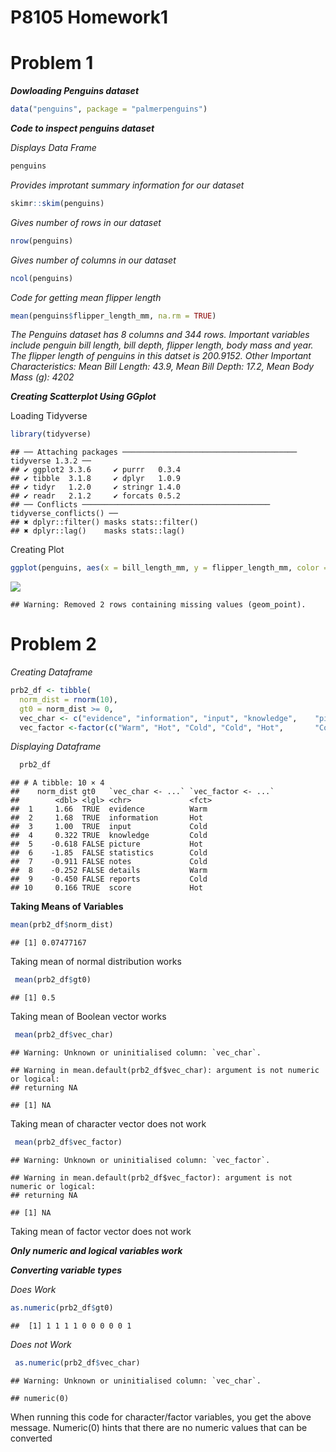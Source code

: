P8105 Homework1
================

# Problem 1

***Dowloading Penguins dataset***

``` r
data("penguins", package = "palmerpenguins")
```

***Code to inspect penguins dataset***

*Displays Data Frame*

``` r
penguins
```

*Provides improtant summary information for our dataset*

``` r
skimr::skim(penguins)
```

*Gives number of rows in our dataset*

``` r
nrow(penguins)
```

*Gives number of columns in our dataset*

``` r
ncol(penguins)
```

*Code for getting mean flipper length*

``` r
mean(penguins$flipper_length_mm, na.rm = TRUE)
```

*The Penguins dataset has 8 columns and 344 rows. Important variables
include penguin bill length, bill depth, flipper length, body mass and
year. The flipper length of penguins in this datset is 200.9152. Other
Important Characteristics: Mean Bill Length: 43.9, Mean Bill Depth:
17.2, Mean Body Mass (g): 4202*

***Creating Scatterplot Using GGplot***

Loading Tidyverse

``` r
library(tidyverse)
```

    ## ── Attaching packages ─────────────────────────────────────── tidyverse 1.3.2 ──
    ## ✔ ggplot2 3.3.6     ✔ purrr   0.3.4
    ## ✔ tibble  3.1.8     ✔ dplyr   1.0.9
    ## ✔ tidyr   1.2.0     ✔ stringr 1.4.0
    ## ✔ readr   2.1.2     ✔ forcats 0.5.2
    ## ── Conflicts ────────────────────────────────────────── tidyverse_conflicts() ──
    ## ✖ dplyr::filter() masks stats::filter()
    ## ✖ dplyr::lag()    masks stats::lag()

Creating Plot

``` r
ggplot(penguins, aes(x = bill_length_mm, y = flipper_length_mm, color = species)) + geom_point()
```

![](p8105_hw1_tjs2193_files/figure-gfm/plot-1.png)<!-- -->

    ## Warning: Removed 2 rows containing missing values (geom_point).

# Problem 2

*Creating Dataframe*

``` r
prb2_df <- tibble(
  norm_dist = rnorm(10),
  gt0 = norm_dist >= 0,
  vec_char <- c("evidence", "information", "input", "knowledge",    "picture", "statistics", "notes", "details", "reports",           "score"),
  vec_factor <-factor(c("Warm", "Hot", "Cold", "Cold", "Hot",       "Cold", "Cold", "Warm", "Cold", "Hot")))
```

*Displaying Dataframe*

``` r
  prb2_df
```

    ## # A tibble: 10 × 4
    ##    norm_dist gt0   `vec_char <- ...` `vec_factor <- ...`
    ##        <dbl> <lgl> <chr>             <fct>              
    ##  1     1.66  TRUE  evidence          Warm               
    ##  2     1.68  TRUE  information       Hot                
    ##  3     1.00  TRUE  input             Cold               
    ##  4     0.322 TRUE  knowledge         Cold               
    ##  5    -0.618 FALSE picture           Hot                
    ##  6    -1.85  FALSE statistics        Cold               
    ##  7    -0.911 FALSE notes             Cold               
    ##  8    -0.252 FALSE details           Warm               
    ##  9    -0.450 FALSE reports           Cold               
    ## 10     0.166 TRUE  score             Hot

****Taking Means of Variables****

``` r
mean(prb2_df$norm_dist)
```

    ## [1] 0.07477167

Taking mean of normal distribution works

``` r
 mean(prb2_df$gt0)
```

    ## [1] 0.5

Taking mean of Boolean vector works

``` r
 mean(prb2_df$vec_char)
```

    ## Warning: Unknown or uninitialised column: `vec_char`.

    ## Warning in mean.default(prb2_df$vec_char): argument is not numeric or logical:
    ## returning NA

    ## [1] NA

Taking mean of character vector does not work

``` r
 mean(prb2_df$vec_factor)
```

    ## Warning: Unknown or uninitialised column: `vec_factor`.

    ## Warning in mean.default(prb2_df$vec_factor): argument is not numeric or logical:
    ## returning NA

    ## [1] NA

Taking mean of factor vector does not work

***Only numeric and logical variables work***

***Converting variable types***

*Does Work*

``` r
as.numeric(prb2_df$gt0)
```

    ##  [1] 1 1 1 1 0 0 0 0 0 1

*Does not Work*

``` r
 as.numeric(prb2_df$vec_char)
```

    ## Warning: Unknown or uninitialised column: `vec_char`.

    ## numeric(0)

When running this code for character/factor variables, you get the above
message. Numeric(0) hints that there are no numeric values that can be
converted

